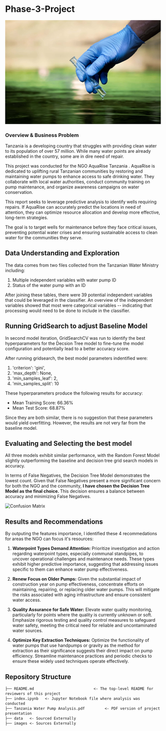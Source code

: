 # Phase-3-Project

![Tanzania Water Pump](images/clean_water.jpg)

### Overview & Business Problem
Tanzania is a developing country that struggles with providing clean water to its population of over 57 million. While many water points are already established in the country, some are in dire need of repair.

This project was conducted for the NGO AquaRise Tanzania . AquaRise is dedicated to uplifting rural Tanzanian communities by restoring and maintaining water pumps to enhance access to safe drinking water. They collaborate with local water authorities, conduct community training on pump maintenance, and organize awareness campaigns on water conservation.

This report seeks to leverage predictive analysis to identify wells requiring repairs. If AquaRise can accurately predict the locations in need of attention, they can optimize resource allocation and develop more effective, long-term strategies.

The goal is to target wells for maintenance before they face critical issues, preventing potential water crises and ensuring sustainable access to clean water for the communities they serve.

## Data Understanding and Exploration

The data comes from two files collected from the Tanzanian Water Ministry including: 
1. Multiple independent variables with water pump ID 
2. Status of the water pump with an ID

After joining these tables, there were 39 potential independent variables that could be leveraged in the classifier. An overview of the independent variables showed that most were categorical variables -- indicating that processing would need to be done to include in the classifier.

## Running GridSearch to adjust Baseline Model 

In second model iteration, GridSearchCV was run to identify the best hyperparameters for the Decsion Tree model to fine-tune the model configuration and potentially lead to a better accuracy score. 

After running gridsearch, the best model parameters indentified were: 
1. 'criterion': 'gini',
2.  'max_depth': None,
3.  'min_samples_leaf': 2,
4.  'min_samples_split': 10

These hyperparameters produce the following results for accuracy:
- Mean Training Score: 66.36%
- Mean Test Score: 68.87%
 
Since they are both similar, there is no suggestion that these parameters would yield overfitting. However, the results are not very far from the baseline model. 


## Evaluating and Selecting the best model

All three models exhibit similar performance, with the Random Forest Model slightly outperforming the baseline and decision tree grid search models in accuracy. 

In terms of False Negatives, the Decision Tree Model demonstrates the lowest count. Given that False Negatives present a more significant concern for both the NGO and the community, <b> I have chosen the Decision Tree Model as the final choice. </b> This decision ensures a balance between accuracy and minimizing False Negatives.

![Confusion Matrix](images/confusion_matrix.jpg)

## Results and Recommendations

By outputing the features importance, I identified these 4 recommedations for areas the NGO can focus it's resources: 

1. **Waterpoint Types Demand Attention:**
   Prioritize investigation and action regarding waterpoint types, especially communal standpipes, to uncover operational challenges and maintenance needs. These types exhibit higher predictive importance, suggesting that addressing issues specific to them can enhance water pump effectiveness.

2. **Renew Focus on Older Pumps:**
   Given the substantial impact of construction year on pump effectiveness, concentrate efforts on maintaining, repairing, or replacing older water pumps. This will mitigate the risks associated with aging infrastructure and ensure consistent water access.

3. **Quality Assurance for Safe Water:**
   Elevate water quality monitoring, particularly for points where the quality is currently unknown or soft. Emphasize rigorous testing and quality control measures to safeguard water safety, meeting the critical need for reliable and uncontaminated water sources.

4. **Optimize Key Extraction Techniques:**
   Optimize the functionality of water pumps that use handpumps or gravity as the method for extraction as their significance suggests their direct impact on pump efficiency. Streamline maintenance practices and periodic checks to ensure these widely used techniques operate effectively.


## Repository Structure 

```
├── README.md                           <- The top-level README for reviewers of this project
├── index.ipynb   <- Jupyter Notebook file where analysis was conducted 
├── Tanzania Water Pump Analysis.pdf         <- PDF version of project presentation
├── data   <- Sourced Externally 
├── images <- Sources Externally
```
